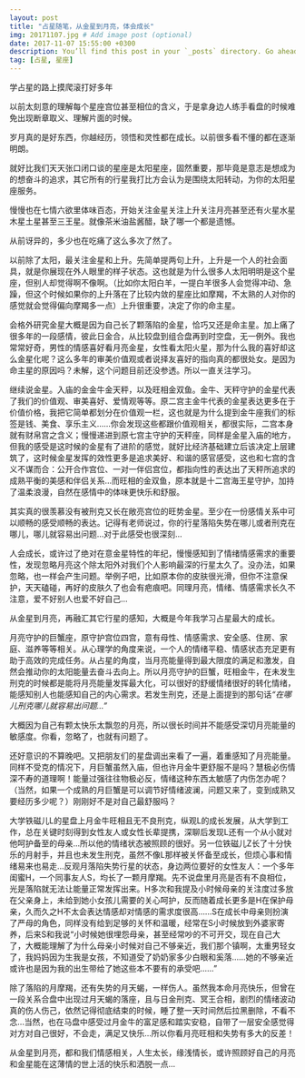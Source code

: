 ```yaml
---
layout: post
title: "占星随笔，从金星到月亮，体会成长"
img: 20171107.jpg # Add image post (optional)
date: 2017-11-07 15:55:00 +0300
description: You’ll find this post in your `_posts` directory. Go ahead and edit it and re-build the site to see your changes. # Add post description (optional)
tag: [占星, 星座]
---
```

学占星的路上摸爬滚打好多年

以前太刻意的理解每个星座宫位甚至相位的含义，于是拿身边人练手看盘的时候难免出现断章取义、理解片面的时候。

岁月真的是好东西，你越经历，领悟和灵性都在成长。以前很多看不懂的都在逐渐明朗。

就好比我们天天张口闭口谈的星座是太阳星座，固然重要，那毕竟是意志是想成为的想奋斗的追求，其它所有的行星我打比方会认为是围绕太阳转动，为你的太阳星座服务。

慢慢也在七情六欲里体味百态，开始关注金星关注上升关注月亮甚至还有火星水星木星土星甚至三王星。就像茶米油盐酱醋，缺了哪一个都是遗憾。

从前讶异的，多少也在吃痛了这么多次了然了。

以前除了太阳，最关注金星和上升。先简单提两句上升，上升是一个人的社会面具，就是你展现在外人眼里的样子状态。这也就是为什么很多人太阳明明是这个星座，但别人却觉得啊不像啊。（比如你太阳白羊，一提白羊很多人会觉得冲动、急躁，但这个时候如果你的上升落在了比较内敛的星座比如摩羯，不太熟的人对你的感觉就会觉得偏向摩羯多一点）上升很重要，决定了你的命主星。

会格外研究金星大概是因为自己长了颗落陷的金星，恰巧又还是命主星。加上痛了很多年的一段感情，彼此日金合，从比较盘到组合盘再到时空盘，无一例外。我也常常好奇，男性的情感喜好看月亮金星，女性看太阳火星，那为什么我的喜好却这么金星化呢？这么多年的审美价值观或者说择友喜好的指向真的都很处女。是因为命主星的原因吗？未解，这个问题目前还没参透。所以一直关注学习。

继续说金星。入庙的金金牛金天秤，以及旺相金双鱼。金牛、天秤守护的金星代表了我们的价值观、审美喜好、爱情观等等。原二宫主金牛代表的金星表达更多在于价值价格，我把它简单都划分在价值观一栏，这也就是为什么提到金牛座我们的标签是钱、美食、享乐主义……你会发现这些都跟价值观相关，都很实际，二宫本身就有财帛宫之含义；慢慢递进到原七宫主守护的天秤座，同样是金星入庙的地方，但我的感受是这时候的金星有了进阶的感觉，就好比经济基础建立后该决定上层建筑了，这时候金星发挥的效性更多是追求美好、和谐的感官感受，这也和七宫的含义不谋而合：公开合作宫位、一对一伴侣宫位，都指向性的表达出了天秤所追求的成熟平衡的美感和伴侣关系…而旺相的金双鱼，原本就是十二宫海王星守护，加持了温柔浪漫，自然在感情中的体味更快乐和舒服。

其实真的很羡慕没有被刑克又长在敞亮宫位的旺势金星。至少在一份感情关系中可以顺畅的感受顺畅的表达。记得有老师说过，你的行星落陷失势在哪儿或者刑克在哪儿，哪儿就容易出问题…对于此感受也很深刻…

人会成长，或许过了绝对在意金星特性的年纪，慢慢感知到了情绪情感需求的重要性，发现忽略月亮这个除太阳外对我们个人影响最深的行星太久了。没办法，如果忽略，也一样会产生问题。举例子吧，比如原本你的皮肤很光滑，但你不注意保护，天天磕碰，再好的皮肤久了也会有疤痕吧。同理月亮，情绪、情感需求长久不注意，爱不好别人也爱不好自己…

从金星到月亮，再融汇其它行星的感知，大概是今年我学习占星最大的成长。

月亮守护的巨蟹座，原守护宫位四宫，意有母性、情感需求、安全感、住房、家庭、滋养等等相关。从心理学的角度来说，一个人的情绪平稳、情感状态充足更有助于高效的完成任务。从占星的角度，当月亮能量得到最大限度的满足和激发，自然会推动你的太阳能量去奋斗去向上。所以月亮守护的巨蟹，旺相金牛，在未发生刑克的时候都是能将月亮能量发挥最大化，可以很好的舒缓情绪很好的转化情绪，能感知别人也能感知自己的内心需求。若发生刑克，还是上面提到的那句话<cite>“在哪儿刑克哪儿就容易出问题…”</cite>

大概因为自己有颗太快乐太飘忽的月亮，所以很长时间并不能感受深切月亮能量的敏感度。你看，忽略了，也就有问题了。

还好意识的不算晚吧。又把朋友们的星盘调出来看了一遍，着重感知了月亮能量。同样不受克的情况下，月巨蟹虽然入庙，但也许月金牛更舒服不是吗？慧极必伤情深不寿的道理啊！能量过强往往物极必反，情绪这种东西太敏感了内伤怎办呢？（当然，如果一个成熟的月巨蟹是可以调节好情绪波澜，问题又来了，变到成熟又要经历多少呢？）刚刚好不是对自己最舒服吗？

大学铁磁儿L的星盘上月金牛旺相且无不良刑克，纵观L的成长发展，从大学到工作，总在关键时刻得到女性友人或女性长辈提携，深聊后发现L还有一个从小就对他呵护备至的母亲…所以他的情绪状态被照顾的很好。另一位铁磁儿Z长了十分快乐的月射手，并且也未发生刑克，虽然不像L那样被关怀备至成长，但烦心事和情绪易来也易走…反观月落陷失势行星的状态，身边两位要好的女性友人：一个多年闺蜜H，一个同事友人S，均长了一颗月摩羯。先不说盘里月亮是否有不良相位，光是落陷就无法让能量正常发挥出来。H多次和我提及小时候母亲的关注度过多放在父亲身上，未给到她小女孩儿需要的关心呵护，反而随着成长更多是H在保护母亲，久而久之H不太会表达情感却对情感的需求度很高……S在成长中母亲则扮演了严母的角色，同样没有给到足够的关怀和温暖，经常在S小时候放到外婆家寄养，后来S和我说“小时候她很埋怨母亲，甚至经常吵的不可开交，现在自己大了，大概能理解了为什么母亲小时候对自己不够亲近，我们那个镇啊，太重男轻女了，我妈妈因为生我是女孩，不知道受了奶奶家多少白眼和奚落……她的不够亲近或许也是因为我的出生带给了她这些本不要有的承受吧……”

除了落陷的月摩羯，还有失势的月天蝎，一样伤人。虽然我本命月亮快乐，但曾在一段关系合盘中出现过月天蝎的落座，且与日金刑克、冥王合相，剧烈的情绪波动真的伤人伤己，依然记得彻底结束的时候，睡了整一天时间然后拉黑删除，不看不念…当然，也在马盘中感受过月金牛的富足感和踏实安稳，自带了一层安全感觉得对方对自己很好，不会走，满足又快乐…所以你看月亮旺相和失势有多大的反差！

从金星到月亮，都和我们情感相关，人生太长，缘浅情长，或许照顾好自己的月亮和金星能在这薄情的世上活的快乐和洒脱一点…​​​